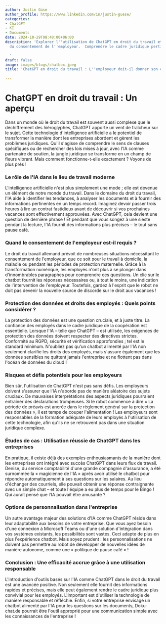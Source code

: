 ```yaml
---
author: Justin Güse
author_profile: https://www.linkedin.com/in/justin-guese/
categories:
- ChatGPT
- KI
- Documents
date: 2024-10-29T08:40:00+06:00
description: 'Explorer l''utilisation de ChatGPT en droit du travail et la nécessité
  du consentement de l''employeur.  Comprendre le cadre juridique pertinent.

  '
draft: false
image: images/blogs/chatbox.jpeg
title: 'ChatGPT en droit du travail : L''employeur doit-il donner son consentement ?'

---
```

# ChatGPT en droit du travail : Un aperçu

Dans un monde où le droit du travail est souvent aussi complexe que le déchiffrement des hiéroglyphes, ChatGPT apporte un vent de fraîcheur sur le sujet. Cette technologie d'intelligence artificielle a le potentiel de transformer la manière dont les entreprises abordent et gèrent les problèmes juridiques. Qu'il s'agisse de comprendre le sens de clauses spécifiques ou de rechercher des lois mises à jour, avec l'IA comme partenaire de soutien, la jungle juridique se transforme en un champ de fleurs vibrant. Mais comment fonctionne-t-elle exactement ?  Voyons de plus près !

### Le rôle de l'IA dans le lieu de travail moderne

L'intelligence artificielle n'est plus simplement une mode ; elle est devenue un élément de notre monde du travail. Dans le domaine du droit du travail, l'IA aide à identifier les tendances, à analyser les documents et à fournir des informations pertinentes en un temps record. Imaginez devoir passer trois heures à lire un contrat fastidieux avant de découvrir si vos prochaines vacances sont effectivement approuvées. Avec ChatGPT, cela devient une question de dernière phrase ! Et pendant que vous songez à une sieste pendant la lecture, l'IA fournit des informations plus précises – le tout sans pause café.

### Quand le consentement de l'employeur est-il requis ?

Le droit du travail allemand prévoit de nombreuses situations nécessitant le consentement de l'employeur, que ce soit pour le travail à domicile, la maladie ou pendant les périodes de protection maternelle. Grâce à la transformation numérique, les employés n'ont plus à se plonger dans d'innombrables paragraphes pour comprendre ces questions. Un clic sur le chatbot fournit les réponses nécessaires ou, à tout le moins, une indication de l'intervention de l'employeur. Toutefois, gardez à l'esprit que le robot ne doit pas devenir la nouvelle source de discorde sur le droit aux vacances !

### Protection des données et droits des employés : Quels points considérer ?

La protection des données est une question cruciale, et à juste titre. La confiance des employés dans le cadre juridique de la coopération est essentielle. Lorsque l'IA – telle que ChatGPT – est utilisée, les exigences de protection des données doivent respecter des directives strictes. Conformité au RGPD, sécurité et vérification approfondies ; tel est le standard minimum. N'oubliez pas qu'un chatbot alimenté par l'IA non seulement clarifie les droits des employés, mais s'assure également que les données sensibles ne quittent jamais l'entreprise et ne flottent pas dans l'océan de données du cloud !

### Risques et défis potentiels pour les employeurs

Bien sûr, l'utilisation de ChatGPT n'est pas sans défis. Les employeurs doivent s'assurer que l'IA n'aborde pas de manière aléatoire des sujets cruciaux. De mauvaises interprétations des aspects juridiques pourraient entraîner des déclarations trompeuses. Si le robot commence à dire « La période de préavis est ancrée dans le règlement général sur la protection des données », il est temps de couper l'alimentation ! Les employeurs sont responsables de la formation adéquate de leurs employés à l'utilisation de cette technologie, afin qu'ils ne se retrouvent pas dans une situation juridique complexe.

### Études de cas : Utilisation réussie de ChatGPT dans les entreprises

En pratique, il existe déjà des exemples enthousiasmants de la manière dont les entreprises ont intégré avec succès ChatGPT dans leurs flux de travail. Denise, du service comptabilité d'une grande compagnie d'assurance, a été surnommée la « magicienne de l'IA » après avoir utilisé le chatbot pour répondre automatiquement à ses questions sur les salaires. Au lieu d'échanger des courriels, elle pouvait obtenir une réponse contraignante avec un simple chat – et toute l'équipe a eu plus de temps pour le Bingo ! Qui aurait pensé que l'IA pouvait être amusante ?

### Options de personnalisation dans l'entreprise

Un autre avantage majeur des solutions d'IA comme ChatGPT réside dans leur adaptabilité aux besoins de votre entreprise. Que vous ayez besoin d'une connexion à Microsoft Teams ou d'une solution d'intégration dans vos systèmes existants, les possibilités sont vastes. Ceci adapte de plus en plus l'expérience chatbot. Mais soyez prudent : les personnalisations ne doivent pas permettre au robot de développer de nouvelles idées de manière autonome, comme une « politique de pause café » !

### Conclusion : Une efficacité accrue grâce à une utilisation responsable

L'introduction d'outils basés sur l'IA comme ChatGPT dans le droit du travail est une avancée positive. Non seulement elle fournit des informations rapides et précises, mais elle peut également rendre le cadre juridique plus convivial pour les employés. L'important est d'utiliser la technologie de manière responsable et réfléchie. Enfin, si votre entreprise envisage un chatbot alimenté par l'IA pour les questions sur les documents, Doku-chat.de pourrait être l'outil approprié pour une communication simple avec les connaissances de l'entreprise !
